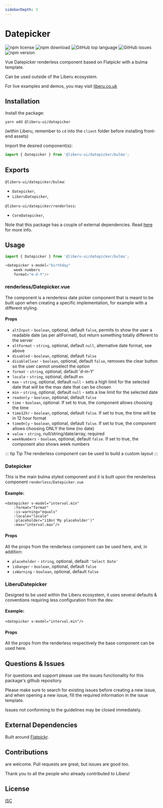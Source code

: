 ```yaml
---
sidebarDepth: 3
---
```


# Datepicker

![npm license](https://img.shields.io/npm/l/@liberu-ui/datepicker.svg) 
![npm download](https://img.shields.io/npm/dm/@liberu-ui/datepicker.svg) 
![GitHub top language](https://img.shields.io/github/languages/top/liberu-ui/datepicker.svg) 
![GitHub issues](https://img.shields.io/github/issues/liberu-ui/datepicker.svg) 
![npm version](https://img.shields.io/npm/v/@liberu-ui/datepicker.svg) 

Vue Datepicker renderless component based on Flatpickr with a bulma template.

Can be used outside of the Liberu ecosystem.

For live examples and demos, you may visit [liberu.co.uk](https://www.liberu.co.uk)

## Installation

Install the package:
```
yarn add @liberu-ui/datepicker
```

(within Liberu, remember to `cd` into the `client` folder before installing front-end assets)

Import the desired component(s):
```js
import { Datepicker } from '@liberu-ui/datepicker/bulma';
```

## Exports

`@liberu-ui/datepicker/bulma`:
- `Datepicker`,
- `LiberuDatepicker`,

`@liberu-ui/datepicker/renderless`:
- `CoreDatepicker`,

Note that this package has a couple of external dependencies. 
Read [here](https://docs.liberu.co.uk/frontend/#other-dependencies) for more info.

## Usage

```js
import { Datepicker } from '@liberu-ui/datepicker/bulma';

<datepicker v-model="birthday"
    week-numbers
    format="m-d-Y"/>
```

### renderless/Datepicker.vue
The component is a renderless date picker component that is meant to be built upon when creating
a specific implementation, for example with a different styling.

#### Props
- `altInput` - `boolean`, optional, default `false`, permits to show the user a readable date (as per altFormat), 
    but return something totally different to the server
- `altFormat` - `string`, optional, default `null`, alternative date format, see above  
- `disabled` - `boolean`, optional, default `false`
- `disableClear` - `boolean`, optional, default `false`, removes the clear button so the user cannot unselect the option
- `format` - `string`, optional, default 'd-m-Y'
- `locale` - `string`, optional, default `en`
- `max` - `string`, optional, default `null` - sets a high limit for the selected date
    that will be the max date that can be chosen 
- `min` - `string`, optional, default `null` - sets a low limit for the selected date
- `readonly` - `boolean`, optional, default `false`
- `time` - `boolean`, optional. If set to true, the component allows choosing the time
- `time12hr` - `boolean`, optional, default `false`. If set to true, the time will be in 12 hour format
- `timeOnly` - `boolean`, optional, default `false`. If set to true, the component allows choosing ONLY the time (no date)
- `value` - `string`, null/string/date/array, required
- `weekNumbers` - `boolean`, optional, default `false`. If set to true, 
the component also shows week numbers

::: tip Tip
The renderless component can be used to build a custom layout
:::

### Datepicker
This is the main bulma styled component and it is built upon the renderless
component `renderless/Datepicker.vue`

#### Example:
```vue
<datepicker v-model="interval.min"
    :format="format"
    :is-warning="equals"
    :locale="locale"
    :placeholder="i18n('My placeholder')"
    :max="interval.max"/>
```

#### Props

All the props from the renderless component can be used here, and, in addition:
- `placeholder` - `string`, optional, default `'Select Date'`
- `isDanger` - `boolean`, optional, default `false`
- `isWarning` - `boolean`, optional, default `false`

### LiberuDatepicker
Designed to be used within the Liberu ecosystem, it uses several defaults & conventions 
requiring less configuration from the dev. 

#### Example:
```vue
<datepicker v-model="interval.min"/>
```

#### Props

All the props from the renderless respectively the base component can be used here.

## Questions & Issues

For questions and support please use the issues functionality
for this package's github repository.

Please make sure to search for existing issues before creating a new issue,
and when opening a new issue, fill the required information in the issue template.

Issues not conforming to the guidelines may be closed immediately.

## External Dependencies

Built around [Flatpickr](https://github.com/flatpickr/flatpickr).

## Contributions

are welcome. Pull requests are great, but issues are good too.

Thank you to all the people who already contributed to Liberu!

## License

[ISC](https://opliberuurce.org/licenses/ISC)

